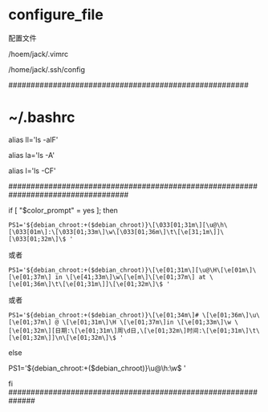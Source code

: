 # configure_file

配置文件

/hoem/jack/.vimrc

/home/jack/.ssh/config

######################################################

# ~/.bashrc

alias ll='ls -alF'

alias la='ls -A'

alias l='ls -CF'


###################################################################################

if [ "$color_prompt" = yes ]; then

    PS1='${debian_chroot:+($debian_chroot)}\[\033[01;31m\][\u@\h\[\033[01m\]:\[\033[01;33m\]\w\[\033[01;36m\]\t\[\e[31;1m\]]\[\033[01;32m\]\$ '

或者

    PS1='${debian_chroot:+($debian_chroot)}\[\e[01;31m\][\u@\H\[\e[01m\]\[\e[01;37m\] in \[\e[41;33m\]\w\[\e[m\]\[\e[01;37m\] at \[\e[01;36m\]\t\[\e[01;31m\]]\[\e[01;32m\]\$ '

或者
    
    PS1='${debian_chroot:+($debian_chroot)}\[\e[01;34m\]# \[\e[01;36m\]\u\[\e[01;37m\] @ \[\e[01;31m\]\H \[\e[01;37m\]in \[\e[01;33m\]\w \[\e[01;32m\][日期:\[\e[01;31m\]周\d日,\[\e[01;32m\]时间:\[\e[01;31m\]\t\[\e[01;32m\]]\n\[\e[01;32m\]\$ '
    
else

PS1='${debian_chroot:+($debian_chroot)}\u@\h:\w\$ '

fi
##############################################################

